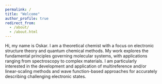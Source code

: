 ```yaml
---
permalink: /
title: "Welcome"
author_profile: true
redirect_from:
  - /about/
  - /about.html
---
```



Hi, my name is Oskar.
I am a theoretical chemist with a focus on electronic structure theory and quantum chemical methods.
My work explores the fundamental principles governing molecular systems, with applications ranging from spectroscopy to complex materials.
I am particularly interested in the development and application of multireference and/or linear-scaling methods and wave function-based approaches for accurately describing challenging electronic states.